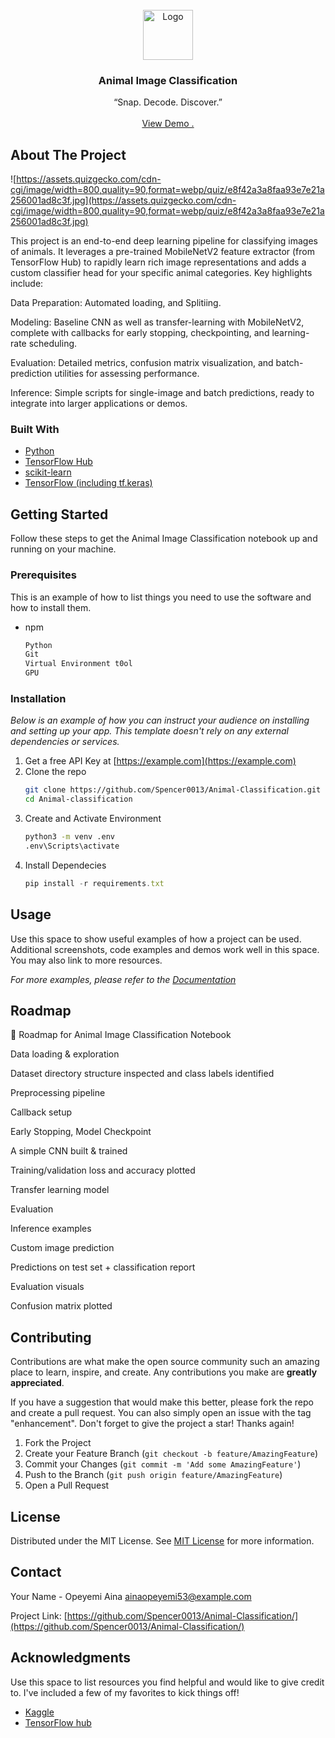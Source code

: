 
<br/>
<div align="center">
<a href="https://github.com/ShaanCoding/ReadME-Generator">
<img src="https://images.creativemarket.com/0.1.0/ps/3680832/1820/1211/m1/fpnw/wm1/bgimkkdvfrzbg2ft7rzjt6ug0kv5c8fwiaxi2dd17mgw2mkhe5dsioyyrv3uchut-.jpg?1512371167&s=3219deb60719778207caa03d1de44bce" alt="Logo" width="80" height="80">
</a>
<h3 align="center">Animal Image Classification</h3>
<p align="center">
“Snap. Decode. Discover.”

<br/>
<br/>
<a href="https://github.com/ShaanCoding/ReadME-Generator/">View Demo .</a>  


</p>
</div>

## About The Project

![https://assets.quizgecko.com/cdn-cgi/image/width=800,quality=90,format=webp/quiz/e8f42a3a8faa93e7e21a256001ad8c3f.jpg](https://assets.quizgecko.com/cdn-cgi/image/width=800,quality=90,format=webp/quiz/e8f42a3a8faa93e7e21a256001ad8c3f.jpg)

This project is an end-to-end deep learning pipeline for classifying images of animals. It leverages a pre-trained MobileNetV2 feature extractor (from TensorFlow Hub) to rapidly learn rich image representations and adds a custom classifier head for your specific animal categories. Key highlights include:

Data Preparation: Automated loading, and Splitiing.

Modeling: Baseline CNN as well as transfer-learning with MobileNetV2, complete with callbacks for early stopping, checkpointing, and learning-rate scheduling.

Evaluation: Detailed metrics, confusion matrix visualization, and batch-prediction utilities for assessing performance.

Inference: Simple scripts for single-image and batch predictions, ready to integrate into larger applications or demos.

### Built With

- [Python](https://www.python.org/)
- [TensorFlow Hub](https://tfhub.dev/)
- [scikit-learn ](https://scikit-learn.org/)
- [TensorFlow (including tf.keras)](https://www.tensorflow.org/)
## Getting Started



Follow these steps to get the Animal Image Classification notebook up and running on your machine.
### Prerequisites

This is an example of how to list things you need to use the software and how to install them.

- npm
  ```s
  Python
  Git
  Virtual Environment t0ol
  GPU

  ```
### Installation

_Below is an example of how you can instruct your audience on installing and setting up your app. This template doesn't rely on any external dependencies or services._

1. Get a free API Key at [https://example.com](https://example.com)
2. Clone the repo
   ```sh
   git clone https://github.com/Spencer0013/Animal-Classification.git
   cd Animal-classification
   ```
3. Create and Activate Environment
   ```sh
   python3 -m venv .env
   .env\Scripts\activate 
   ```
4. Install Dependecies
   ```js
   pip install -r requirements.txt
   ```
## Usage

Use this space to show useful examples of how a project can be used. Additional screenshots, code examples and demos work well in this space. You may also link to more resources.

_For more examples, please refer to the [Documentation](https://example.com)_
## Roadmap

📍 Roadmap for Animal Image Classification Notebook

Data loading & exploration

Dataset directory structure inspected and class labels identified 

Preprocessing pipeline 

Callback setup 

Early Stopping, Model Checkpoint

A simple CNN built & trained

Training/validation loss and accuracy plotted

Transfer learning model

Evaluation

Inference examples

Custom image prediction 

Predictions on test set + classification report

Evaluation visuals

Confusion matrix plotted
## Contributing

Contributions are what make the open source community such an amazing place to learn, inspire, and create. Any contributions you make are **greatly appreciated**.

If you have a suggestion that would make this better, please fork the repo and create a pull request. You can also simply open an issue with the tag "enhancement".
Don't forget to give the project a star! Thanks again!

1. Fork the Project
2. Create your Feature Branch (`git checkout -b feature/AmazingFeature`)
3. Commit your Changes (`git commit -m 'Add some AmazingFeature'`)
4. Push to the Branch (`git push origin feature/AmazingFeature`)
5. Open a Pull Request
## License

Distributed under the MIT License. See [MIT License](https://opensource.org/licenses/MIT) for more information.
## Contact

Your Name - Opeyemi Aina    ainaopeyemi53@example.com

Project Link: [https://github.com/Spencer0013/Animal-Classification/](https://github.com/Spencer0013/Animal-Classification/)
## Acknowledgments

Use this space to list resources you find helpful and would like to give credit to. I've included a few of my favorites to kick things off!


- [Kaggle](https://www.kaggle.com/code/vencerlanz09/animal-image-classification-using-efficientnetb7/notebook)
- [TensorFlow hub](https://www.kaggle.com/models?tfhub-redirect=true)
